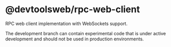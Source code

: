 # @devtoolsweb/rpc-web-client

RPC web client implementation with WebSockets support.

The development branch can contain experimental code that is under
active development and should not be used in production environments.
